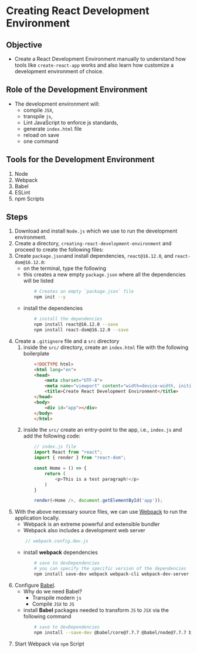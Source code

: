 # Creating React Development Environment 

## Objective
* Create a React Development Environment manually to understand how tools like `create-react-app` works and also learn how customize a development environment of choice.

## Role of the Development Environment
* The development environment will:
  * compile `JSX`,
  * transpile `js`,
  * Lint JavaScript to enforce js standards,
  * generate `index.html` file
  * reload on save
  * one command

## Tools for the Development Environment
1. Node
2. Webpack
3. Babel
4. ESLint
5. npm Scripts

## Steps
1. Download and install `Node.js` which we use to run the development environment.
2. Create a directory, `creating-react-development-environment` and proceed to create the following files:
3. Create `package.json`and install dependencies, `react@16.12.0`, and `react-dom@16.12.0`:
     - on the terminal, type the following
     - this creates a new empty `package.json` where all the dependencies will be listed
        ```sh
            # Creates an empty `package.json` file
            npm init --y
        ```
    - install the dependencies
        ```sh
            # install the dependencies
            npm install react@16.12.0 --save
            npm install react-dom@16.12.0 --save
        ```
4. Create a `.gitignore` file and a `src` directory
   1. inside the `src/` directory, create an `index.html` file with the following boilerplate
        ```html
            <!DOCTYPE html>
            <html lang="en">
            <head>
                <meta charset="UTF-8">
                <meta name="viewport" content="width=device-width, initial-scale=1.0">
                <title>Create React Development Environment</title>
            </head>
            <body>
                <div id="app"></div>
            </body>
            </html>
        ```
    2. inside the `src/` create an entry-point to the app, i.e., `index.js` and add the following code:
        ```js
            // index.js file
            import React from "react";
            import { render } from "react-dom";

            const Home = () => {
                return (
                    <p>This is a test paragraph!</p>
                )
            }

            render(<Home />, document.getElementById('app'));
        ```
5. With the above necessary source files, we can use [Webpack]() to run the application locally.
    - Webpack is an extreme powerful and extensible bundler
    - Webpack also includes a development web server 
    ```js
        // webpack.config.dev.js
    ```
    - install __webpack__ dependencies
        ```sh
            # save to devDependencies
            # you can specify the specific version of the dependencies
            npm install save-dev webpack webpack-cli webpack-dev-server
        ```
6. Configure [Babel](). 
    - Why do we need Babel?
      - Transpile modern `js`
      - Compile `JSX` to `JS`
    - install __Babel__ packages needed to transform `JS` to `JSX` via the following command
        ```sh
            # save to devDependencies
            npm install --save-dev @babel/core@7.7.7 @babel/node@7.7.7 babel-loader@8.0.6
        ```
7. Start Webpack via `npm` Script